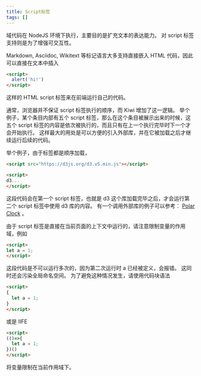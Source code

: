 ```yaml
---
title: Script标签
tags: []
---
```


域代码在 NodeJS 环境下执行，主要目的是扩充文本的表达能力。 对 script 标签支持则是为了增强可交互性。

Markdown, Asciidoc, Wikitext 等标记语言大多支持直接嵌入 HTML 代码，因此可以直接在文本中插入

```html
<script>
  alert('hi!')
</script>
```

这样的 HTML script 标签来在前端运行自己的代码。

通常，浏览器并不保证 script 标签执行的顺序，而 Kiwi 增加了这一逻辑。 举个例子，某个条目内部有五个 script 标签，那么在这个条目被展示出来的时候，这五个 script 标签的内容是依次被执行的，而且只有在上一个执行完毕时下一个才会开始执行。 这样最大的用处是可以方便的引入外部库，并在它被加载之后才继续运行后续的代码。

举个例子，由于标签都是顺序加载，

```html
<script src="https://d3js.org/d3.v5.min.js"></script>

<script>
d3...
</script>
```

这段代码会在第一个 script 标签，也就是 d3 这个库加载完毕之后，才会运行第二个 script 标签中使用 d3 库的内容。 有一个调用外部库的例子可以参考： [Polar Clock](../example/polar-clock) 。

由于 script 标签是直接在当前页面的上下文中运行的，请注意限制变量的作用域，例如

```html
<script>
let a = 1;
</script>
```

这段代码是不可以运行多次的，因为第二次运行时 a 已经被定义，会报错。 这同时还会污染全局命名空间。 为了避免这种情况发生，请使用代码块语法

```html
<script>
{
  let a = 1;
}
</script>
```

或是 IIFE

```html
<script>
(()=>{
  let a = 1;
})()
</script>
```

将变量限制在当前作用域下。
